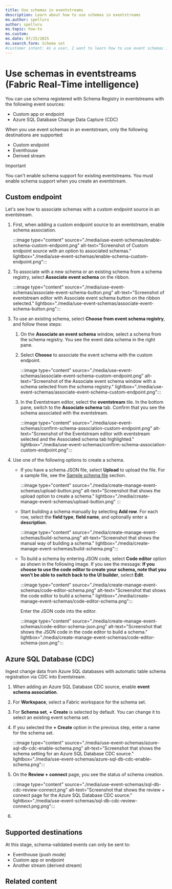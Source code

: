 ```yaml
---
title: Use schemas in eventstreams
description: Learn about how to use schemas in eventstreams
ms.author: spelluru
author: spelluru
ms.topic: how-to
ms.custom:
ms.date: 07/25/2025
ms.search.form: Schema set
#customer intent: As a user, I want to learn how to use event schemas in eventstreams in Real-Time Intelligence.
---
```


# Use schemas in eventstreams (Fabric Real-Time intelligence)
You can use schema registered with Schema Registry in eventstreams with the following event sources: 

- Custom app or endpoint
- Azure SQL Database Change Data Capture (CDC)

When you use event schemas in an eventstream, only the following destinations are supported:

- Custom endpoint
- Eventhouse
- Derived stream

> [!IMPORTANT]
> You can't enable schema support for existing eventstreams. You must enable schema support when you create an eventstream. 

## Custom endpoint
Let's see how to associate schemas with a custom endpoint source in an eventstream.  

1. First, when adding a custom endpoint source to an eventstream, enable schema association. 

    :::image type="content" source="./media/use-event-schemas/enable-schema-custom-endpoint.png" alt-text="Screenshot of Custom endpoint source with an option to associated schemas." lightbox="./media/use-event-schemas/enable-schema-custom-endpoint.png":::
1. To associate with a new schema or an existing schema from a schema registry, select **Associate event schema** on the ribbon.

    :::image type="content" source="./media/use-event-schemas/associate-event-schema-button.png" alt-text="Screenshot of eventstream editor with Associate event schema button on the ribbon selected." lightbox="./media/use-event-schemas/associate-event-schema-button.png":::
1. To use an existing schema, select **Choose from event schema registry**, and follow these steps:
    1. On the **Associate an event schema** window, select a schema from the schema registry. You see the event data schema in the right pane. 
    1. Select **Choose** to associate the event schema with the custom endpoint. 
    
        :::image type="content" source="./media/use-event-schemas/associate-event-schema-custom-endpoint.png" alt-text="Screenshot of the Associate event schema window with a schema selected from the schema registry." lightbox="./media/use-event-schemas/associate-event-schema-custom-endpoint.png":::
    1. In the Eventstream editor, select the **eventstream** tile. In the bottom pane, switch to the **Associate schema** tab. Confirm that you see the schema associated with the eventstream.
    
        :::image type="content" source="./media/use-event-schemas/confirm-schema-association-custom-endpoint.png" alt-text="Screenshot of the Eventstream editor with eventstream selected and the Associated schema tab highlighted." lightbox="./media/use-event-schemas/confirm-schema-association-custom-endpoint.png":::        
1. Use one of the following options to create a schema. 
    - If you have a schema JSON file, select **Upload** to upload the file. For a sample file, see the [Sample schema file](create-manage-event-schemas.md#download-an-event-schema) section. 

        :::image type="content" source="./media/create-manage-event-schemas/upload-button.png" alt-text="Screenshot that shows the upload option to create a schema." lightbox="./media/create-manage-event-schemas/upload-button.png" :::
    - Start building a schema manually by selecting **Add row**. For each row, select the **field type**, **field name**, and optionally enter a **description**. 
    
        :::image type="content" source="./media/create-manage-event-schemas/build-schema.png" alt-text="Screenshot that shows the manual way of building a schema." lightbox="./media/create-manage-event-schemas/build-schema.png":::            
    
    - To build a schema by entering JSON code, select **Code editor** option as shown in the following image. If you see the message: **If you choose to use the code editor to create your schema, note that you won’t be able to switch back to the UI builder**, select **Edit**. 

        :::image type="content" source="./media/create-manage-event-schemas/code-editor-schema.png" alt-text="Screenshot that shows the code editor to build a schema." lightbox="./media/create-manage-event-schemas/code-editor-schema.png":::   

        Enter the JSON code into the editor. 

        :::image type="content" source="./media/create-manage-event-schemas/code-editor-schema-json.png" alt-text="Screenshot that shows the JSON code in the code editor to build a schema." lightbox="./media/create-manage-event-schemas/code-editor-schema-json.png":::                    


## Azure SQL Database (CDC)
Ingest change data from Azure SQL databases with automatic table schema registration via CDC into Eventstream. 

1. When adding an Azure SQL Database CDC source, enable **event schema association**.       
1. For **Workspace**, select a Fabric workspace for the schema set. 
1. For **Schema set**, **+ Create** is selected by default. You can change it to select an existing event schema set. 
1. If you selected the **+ Create** option in the previous step, enter a name for the schema set. 

    :::image type="content" source="./media/use-event-schemas/azure-sql-db-cdc-enable-schema.png" alt-text="Screenshot that shows the schema setting for an Azure SQL Database CDC source." lightbox="./media/use-event-schemas/azure-sql-db-cdc-enable-schema.png":::             
1. On the **Review + connect** page, you see the status of schema creation. 

    :::image type="content" source="./media/use-event-schemas/sql-db-cdc-review-connect.png" alt-text="Screenshot that shows the review + connect page for the Azure SQL Database CDC source." lightbox="./media/use-event-schemas/sql-db-cdc-review-connect.png.png":::             
1. 

## Supported destinations
At this stage, schema-validated events can only be sent to: 

- Eventhouse (push mode) 
- Custom app or endpoint
- Another stream (derived stream)


## Related content

